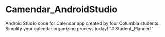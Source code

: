 # Camendar_AndroidStudio
Android Studio code for Calendar app created by four Columbia students. Simplify your calendar organizing process today! 
"# Student_Planner1" 
